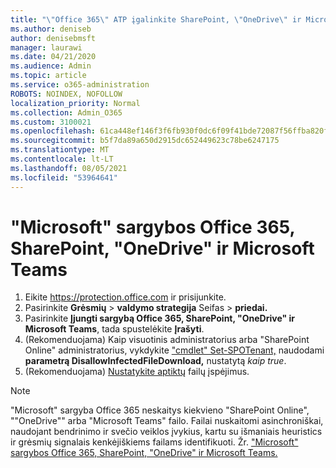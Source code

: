 ```yaml
---
title: "\"Office 365\" ATP įgalinkite SharePoint, \"OneDrive\" ir Microsoft Teams"
ms.author: deniseb
author: denisebmsft
manager: laurawi
ms.date: 04/21/2020
ms.audience: Admin
ms.topic: article
ms.service: o365-administration
ROBOTS: NOINDEX, NOFOLLOW
localization_priority: Normal
ms.collection: Admin_O365
ms.custom: 3100021
ms.openlocfilehash: 61ca448ef146f3f6fb930f0dc6f09f41bde72087f56ffba820f0a2d517cddb31
ms.sourcegitcommit: b5f7da89a650d2915dc652449623c78be6247175
ms.translationtype: MT
ms.contentlocale: lt-LT
ms.lasthandoff: 08/05/2021
ms.locfileid: "53964641"
---
```

# <a name="enable-microsoft-defender-for-office-365-for-sharepoint-online-onedrive-and-microsoft-teams"></a>"Microsoft" sargybos Office 365, SharePoint, "OneDrive" ir Microsoft Teams

1. Eikite https://protection.office.com ir prisijunkite.
2. Pasirinkite **Grėsmių**  >  **valdymo strategija** Seifas  >  **priedai.**
3. Pasirinkite **Įjungti sargybą Office 365, SharePoint, "OneDrive" ir Microsoft Teams**, tada spustelėkite **Įrašyti**.
4. (Rekomenduojama) Kaip visuotinis administratorius arba "SharePoint Online" administratorius, vykdykite ["cmdlet" Set-SPOTenant,](/powershell/module/sharepoint-online/Set-SPOTenant?view=sharepoint-ps) naudodami **parametrą DisallowInfectedFileDownload,** nustatytą *kaip true*.
5. (Rekomenduojama) [Nustatykite aptiktų](/microsoft-365/security/office-365-security/turn-on-atp-for-spo-odb-and-teams#set-up-alerts-for-detected-files) failų įspėjimus.

> [!NOTE]
> "Microsoft" sargyba Office 365 neskaitys kiekvieno "SharePoint Online", ""OneDrive"" arba "Microsoft Teams" failo. Failai nuskaitomi asinchroniškai, naudojant bendrinimo ir svečio veiklos įvykius, kartu su išmaniais heuristics ir grėsmių signalais kenkėjiškiems failams identifikuoti. Žr. ["Microsoft" sargybos Office 365, SharePoint, "OneDrive" ir Microsoft Teams.](/microsoft-365/security/office-365-security/atp-for-spo-odb-and-teams)